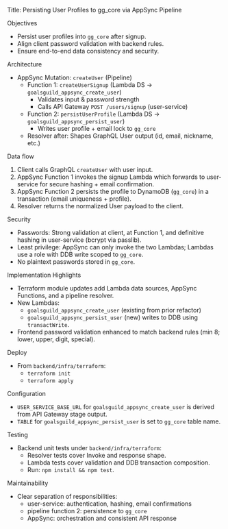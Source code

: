 Title: Persisting User Profiles to gg_core via AppSync Pipeline

Objectives
- Persist user profiles into `gg_core` after signup.
- Align client password validation with backend rules.
- Ensure end-to-end data consistency and security.

Architecture
- AppSync Mutation: `createUser` (Pipeline)
  - Function 1: `createUserSignup` (Lambda DS → `goalsguild_appsync_create_user`)
    - Validates input & password strength
    - Calls API Gateway `POST /users/signup` (user-service)
  - Function 2: `persistUserProfile` (Lambda DS → `goalsguild_appsync_persist_user`)
    - Writes user profile + email lock to `gg_core`
  - Resolver after: Shapes GraphQL User output (id, email, nickname, etc.)

Data flow
1) Client calls GraphQL `createUser` with user input.
2) AppSync Function 1 invokes the signup Lambda which forwards to user-service for secure hashing + email confirmation.
3) AppSync Function 2 persists the profile to DynamoDB (`gg_core`) in a transaction (email uniqueness + profile).
4) Resolver returns the normalized User payload to the client.

Security
- Passwords: Strong validation at client, at Function 1, and definitive hashing in user-service (bcrypt via passlib).
- Least privilege: AppSync can only invoke the two Lambdas; Lambdas use a role with DDB write scoped to `gg_core`.
- No plaintext passwords stored in `gg_core`.

Implementation Highlights
- Terraform module updates add Lambda data sources, AppSync Functions, and a pipeline resolver.
- New Lambdas:
  - `goalsguild_appsync_create_user` (existing from prior refactor)
  - `goalsguild_appsync_persist_user` (new) writes to DDB using `transactWrite`.
- Frontend password validation enhanced to match backend rules (min 8; lower, upper, digit, special).

Deploy
- From `backend/infra/terraform`:
  - `terraform init`
  - `terraform apply`

Configuration
- `USER_SERVICE_BASE_URL` for `goalsguild_appsync_create_user` is derived from API Gateway stage output.
- `TABLE` for `goalsguild_appsync_persist_user` is set to `gg_core` table name.

Testing
- Backend unit tests under `backend/infra/terraform`:
  - Resolver tests cover Invoke and response shape.
  - Lambda tests cover validation and DDB transaction composition.
  - Run: `npm install && npm test`.

Maintainability
- Clear separation of responsibilities:
  - user-service: authentication, hashing, email confirmations
  - pipeline function 2: persistence to `gg_core`
  - AppSync: orchestration and consistent API response

